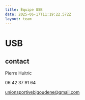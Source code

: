 ```yaml
---
title: Équipe USB
date: 2025-06-17T11:19:22.572Z
layout: team
---
```


# USB



## contact 

Pierre Huitric 

06 42 37 91 64

unionsportivebigoudene@gmail.com

